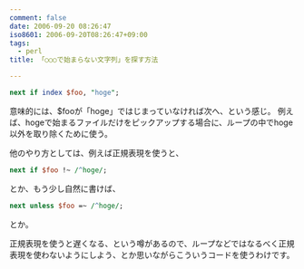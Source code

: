 ```yaml
---
comment: false
date: 2006-09-20 08:26:47
iso8601: 2006-09-20T08:26:47+09:00
tags:
  - perl
title: 「○○○で始まらない文字列」を探す方法

---
```


```perl
next if index $foo, "hoge";
```

意味的には、$fooが「hoge」ではじまっていなければ次へ、という感じ。
例えば、hogeで始まるファイルだけをピックアップする場合に、ループの中でhoge以外を取り除くために使う。

他のやり方としては、例えば正規表現を使うと、

```perl
next if $foo !~ /^hoge/;
```

とか、もう少し自然に書けば、

```perl
next unless $foo =~ /^hoge/;
```

とか。

正規表現を使うと遅くなる、という噂があるので、ループなどではなるべく正規表現を使わないようにしよう、とか思いながらこういうコードを使うわけです。
